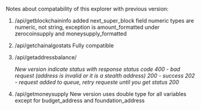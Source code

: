 Notes about compatability of this explorer with previous version:
1. /api/getblockchaininfo
added next_super_block field
numeric types are numeric, not string, exception is amount_formatted under zerocoinsupply and moneysupply_formatted


2. /api/getchainalgostats
Fully compatible

3. /api/getaddressbalance/<address>
New version indicate status with response status code
400 - bad request (address is invalid or it is a stealth address)
200 - success
202 - request added to queue, retry requeste until you get status 200

4. /api/getmoneysupply
New version uses double type for all variables except for budget_address and foundation_address